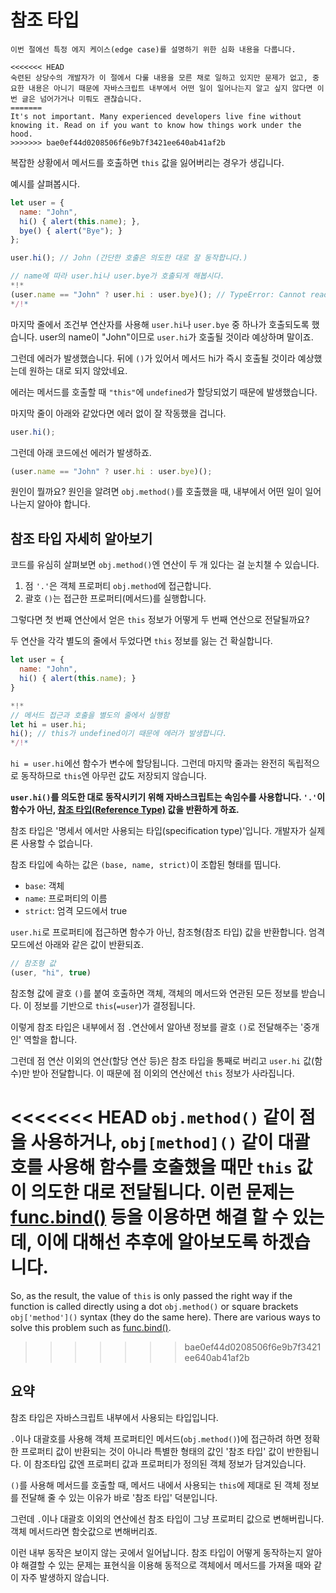 
# 참조 타입

```warn header="심화 학습"
이번 절에선 특정 에지 케이스(edge case)를 설명하기 위한 심화 내용을 다룹니다.

<<<<<<< HEAD
숙련된 상당수의 개발자가 이 절에서 다룰 내용을 모른 채로 일하고 있지만 문제가 없고, 중요한 내용은 아니기 때문에 자바스크립트 내부에서 어떤 일이 일어나는지 알고 싶지 않다면 이번 글은 넘어가거나 미뤄도 괜찮습니다.
=======
It's not important. Many experienced developers live fine without knowing it. Read on if you want to know how things work under the hood.
>>>>>>> bae0ef44d0208506f6e9b7f3421ee640ab41af2b
```

복잡한 상황에서 메서드를 호출하면 `this` 값을 잃어버리는 경우가 생깁니다.

예시를 살펴봅시다.

```js run
let user = {
  name: "John",
  hi() { alert(this.name); },
  bye() { alert("Bye"); }
};

user.hi(); // John (간단한 호출은 의도한 대로 잘 동작합니다.)

// name에 따라 user.hi나 user.bye가 호출되게 해봅시다.
*!*
(user.name == "John" ? user.hi : user.bye)(); // TypeError: Cannot read property 'name' of undefined
*/!*
```

마지막 줄에서 조건부 연산자를 사용해 `user.hi`나 `user.bye` 중 하나가 호출되도록 했습니다. user의 name이 "John"이므로 `user.hi`가 호출될 것이라 예상하며 말이죠.

그런데 에러가 발생했습니다. 뒤에 `()`가 있어서 메서드 hi가 즉시 호출될 것이라 예상했는데 원하는 대로 되지 않았네요.

에러는 메서드를 호출할 때 `"this"`에 `undefined`가 할당되었기 때문에 발생했습니다.

마지막 줄이 아래와 같았다면 에러 없이 잘 작동했을 겁니다.
```js
user.hi();
```

그런데 아래 코드에선 에러가 발생하죠.
```js
(user.name == "John" ? user.hi : user.bye)();
```

원인이 뭘까요? 원인을 알려면 `obj.method()`를 호출했을 때, 내부에서 어떤 일이 일어나는지 알아야 합니다.

## 참조 타입 자세히 알아보기

코드를 유심히 살펴보면 `obj.method()`엔 연산이 두 개 있다는 걸 눈치챌 수 있습니다.

1. 점 `'.'`은 객체 프로퍼티 `obj.method`에 접근합니다.
2. 괄호 `()`는 접근한 프로퍼티(메서드)를 실행합니다.

그렇다면 첫 번째 연산에서 얻은 `this` 정보가 어떻게 두 번째 연산으로 전달될까요? 

두 연산을 각각 별도의 줄에서 두었다면 `this` 정보를 잃는 건 확실합니다.

```js run
let user = {
  name: "John",
  hi() { alert(this.name); }
}

*!*
// 메서드 접근과 호출을 별도의 줄에서 실행함
let hi = user.hi;
hi(); // this가 undefined이기 때문에 에러가 발생합니다.
*/!*
```

`hi = user.hi`에선 함수가 변수에 할당됩니다. 그런데 마지막 줄과는 완전히 독립적으로 동작하므로 `this`엔 아무런 값도 저장되지 않습니다.

**`user.hi()`를 의도한 대로 동작시키기 위해 자바스크립트는 속임수를 사용합니다. `'.'`이 함수가 아닌, [참조 타입(Reference Type)](https://tc39.github.io/ecma262/#sec-reference-specification-type) 값을 반환하게 하죠.**

참조 타입은 '명세서 에서만 사용되는 타입(specification type)'입니다. 개발자가 실제론 사용할 수 없습니다.

참조 타입에 속하는 값은 `(base, name, strict)`이 조합된 형태를 띱니다.

- `base`: 객체
- `name`: 프로퍼티의 이름
- `strict`: 엄격 모드에서 true

`user.hi`로 프로퍼티에 접근하면 함수가 아닌, 참조형(참조 타입) 값을 반환합니다. 엄격 모드에선 아래와 같은 값이 반환되죠.

```js
// 참조형 값
(user, "hi", true)
```

참조형 값에 괄호 `()`를 붙여 호출하면 객체, 객체의 메서드와 연관된 모든 정보를 받습니다. 이 정보를 기반으로 `this`(`=user`)가 결정됩니다.

이렇게 참조 타입은 내부에서 점 `.`연산에서 알아낸 정보를 괄호 `()`로 전달해주는 '중개인' 역할을 합니다.

그런데 점 연산 이외의 연산(할당 연산 등)은 참조 타입을 통째로 버리고 `user.hi` 값(함수)만 받아 전달합니다. 이 때문에 점 이외의 연산에선 `this` 정보가 사라집니다.

<<<<<<< HEAD
`obj.method()` 같이 점을 사용하거나, `obj[method]()` 같이 대괄호를 사용해 함수를 호출했을 때만 `this` 값이 의도한 대로 전달됩니다. 이런 문제는 [func.bind()](/bind#solution-2-bind) 등을 이용하면 해결 할 수 있는데, 이에 대해선 추후에 알아보도록 하겠습니다.
=======
So, as the result, the value of `this` is only passed the right way if the function is called directly using a dot `obj.method()` or square brackets `obj['method']()` syntax (they do the same here). There are various ways to solve this problem such as [func.bind()](/bind#solution-2-bind).
>>>>>>> bae0ef44d0208506f6e9b7f3421ee640ab41af2b

## 요약

참조 타입은 자바스크립트 내부에서 사용되는 타입입니다.

`.`이나 대괄호를 사용해 객체 프로퍼티인 메서드(`obj.method()`)에 접근하려 하면 정확한 프로퍼티 값이 반환되는 것이 아니라 특별한 형태의 값인 '참조 타입' 값이 반한됩니다. 이 참조타입 값엔 프로퍼티 값과 프로퍼티가 정의된 객체 정보가 담겨있습니다. 

`()`를 사용해 메서드를 호출할 때, 메서드 내에서 사용되는 `this`에 제대로 된 객체 정보를 전달해 줄 수 있는 이유가 바로 '참조 타입' 덕분입니다. 

그런데 `.`이나 대괄호 이외의 연산에선 참조 타입이 그냥 프로퍼티 값으로 변해버립니다. 객체 메서드라면 함숫값으로 변해버리죠.

이런 내부 동작은 보이지 않는 곳에서 일어납니다. 참조 타입이 어떻게 동작하는지 알아야 해결할 수 있는 문제는 표현식을 이용해 동적으로 객체에서 메서드를 가져올 때와 같이 자주 발생하지 않습니다.
